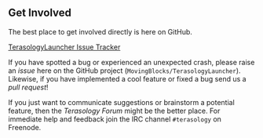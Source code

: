 ## Get Involved
The best place to get involved directly is here on GitHub.

[TerasologyLauncher Issue Tracker](https://github.com/MovingBlocks/TerasologyLauncher/issues)

If you have spotted a bug or experienced an unexpected crash, please raise an *issue* here on the GitHub project (`MovingBlocks/TerasologyLauncher`). Likewise, if you have implemented a cool feature or fixed a bug send us a *pull request*! 

If you just want to communicate suggestions or brainstorm a potential feature, then the *Terasology Forum* might be the better place. For immediate help and feedback join the IRC channel `#terasology` on Freenode.
